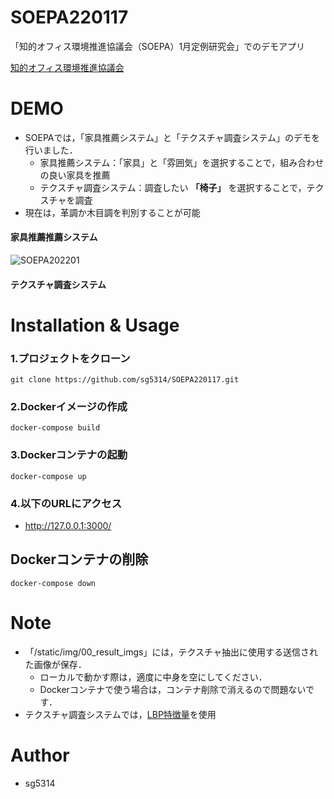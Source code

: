 # SOEPA220117
「知的オフィス環境推進協議会（SOEPA）1月定例研究会」でのデモアプリ

[知的オフィス環境推進協議会](http://mwind.jp/soepa/index.html)

# DEMO
* SOEPAでは，「家具推薦システム」と「テクスチャ調査システム」のデモを行いました．
    * 家具推薦システム：「家具」と「雰囲気」を選択することで，組み合わせの良い家具を推薦
    * テクスチャ調査システム：調査したい **「椅子」** を選択することで，テクスチャを調査
* 現在は，革調か木目調を判別することが可能


#### 家具推薦推薦システム
![SOEPA202201](https://user-images.githubusercontent.com/88835817/170429369-e2beb82d-e354-4fea-9911-7d9099258f4a.gif)

#### テクスチャ調査システム


# Installation & Usage

### 1.プロジェクトをクローン

    git clone https://github.com/sg5314/SOEPA220117.git

### 2.Dockerイメージの作成

    docker-compose build

### 3.Dockerコンテナの起動

    docker-compose up

### 4.以下のURLにアクセス

* http://127.0.0.1:3000/


## Dockerコンテナの削除

    docker-compose down

# Note

* 「/static/img/00_result_imgs」には，テクスチャ抽出に使用する送信された画像が保存．
    * ローカルで動かす際は，適度に中身を空にしてください．
    * Dockerコンテナで使う場合は，コンテナ削除で消えるので問題ないです．
　
* テクスチャ調査システムでは，[LBP特徴量](https://scikit-image.org/docs/dev/auto_examples/features_detection/plot_local_binary_pattern.html)を使用
 
# Author

* sg5314

